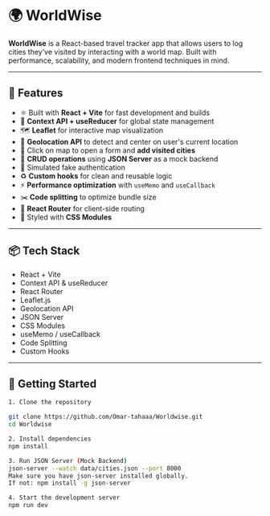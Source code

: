 # 🌍 WorldWise

**WorldWise** is a React-based travel tracker app that allows users to log cities they’ve visited by interacting with a world map. Built with performance, scalability, and modern frontend techniques in mind.

---

## 🚀 Features

- ⚛️ Built with **React + Vite** for fast development and builds
- 🧠 **Context API + useReducer** for global state management
- 🗺️ **Leaflet** for interactive map visualization
- 📍 **Geolocation API** to detect and center on user's current location
- 📝 Click on map to open a form and **add visited cities**
- 🔄 **CRUD operations** using **JSON Server** as a mock backend
- 🔐 Simulated fake authentication
- ♻️ **Custom hooks** for clean and reusable logic
- ⚡ **Performance optimization** with `useMemo` and `useCallback`
- ✂️ **Code splitting** to optimize bundle size
- 🧭 **React Router** for client-side routing
- 🎨 Styled with **CSS Modules**

---

## 📦 Tech Stack

- React + Vite
- Context API & useReducer
- React Router
- Leaflet.js
- Geolocation API
- JSON Server
- CSS Modules
- useMemo / useCallback
- Code Splitting
- Custom Hooks

---

## 🔧 Getting Started

```bash
1. Clone the repository

git clone https://github.com/Omar-tahaaa/Worldwise.git
cd Worldwise

2. Install dependencies
npm install

3. Run JSON Server (Mock Backend)
json-server --watch data/cities.json --port 8000
Make sure you have json-server installed globally.
If not: npm install -g json-server

4. Start the development server
npm run dev
